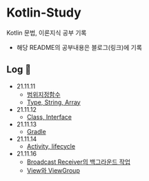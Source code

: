 # Kotlin-Study              
Kotlin 문법, 이론지식 공부 기록                                       
* 해당 README의 공부내용은 블로그(링크)에 기록                       

## Log 📝                
* 21.11.11      
  * [범위지정함수](https://hungseong.tistory.com/16?category=518366)           
  * [Type, String, Array](https://hungseong.tistory.com/17?category=518366)             
* 21.11.12    
  * [Class, Interface](https://hungseong.tistory.com/18?category=518366)        
* 21.11.13          
  * [Gradle](https://hungseong.tistory.com/19)           
* 21.11.14
  * [Activity, lifecycle](https://hungseong.tistory.com/21)           
* 21.11.16
  * [Broadcast Receiver의 백그라운드 작업](https://hungseong.tistory.com/22)               
  * [View와 ViewGroup](https://hungseong.tistory.com/23)                






